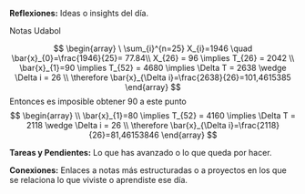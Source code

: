 **Reflexiones:** Ideas o insights del día.

Notas Udabol

$$
\begin{array}
\
\sum_{i}^{n=25} X_{i}=1946 \quad \bar{x}_{0}=\frac{1946}{25}= 77.84\\
X_{26} = 96 \implies T_{26} = 2042 \\
\bar{x}_{1}=90 \implies T_{52} = 4680 \implies \Delta T = 2638 \wedge \Delta i = 26 \\
\therefore \bar{x}_{\Delta i}=\frac{2638}{26}=101,4615385
\end{array}
$$
Entonces es imposible obtener 90 a este punto
$$
\begin{array} \\
\bar{x}_{1}=80 \implies T_{52} = 4160 \implies \Delta T = 2118 \wedge \Delta i = 26 \\
\therefore \bar{x}_{\Delta i}=\frac{2118}{26}=81,46153846
\end{array}
$$

**Tareas y Pendientes:** Lo que has avanzado o lo que queda por hacer.

**Conexiones:** Enlaces a notas más estructuradas o a proyectos en los que se relaciona lo que viviste o aprendiste ese día.